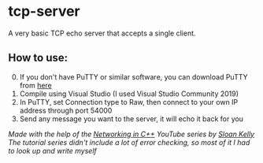 # tcp-server

A very basic TCP echo server that accepts a single client.

## How to use:
0. If you don't have PuTTY or similar software, you can download PuTTY from [here](https://www.chiark.greenend.org.uk/~sgtatham/putty/)
1. Compile using Visual Studio (I used Visual Studio Community 2019)
2. In PuTTY, set Connection type to Raw, then connect to your own IP address through port 54000
3. Send any message you want to the server, it will echo it back for you

*Made with the help of the [Networking in C++](https://www.youtube.com/playlist?list=PLZo2FfoMkJeEogzRXEJeTb3xpA2RAzwCZ) YouTube series by [Sloan Kelly](https://www.youtube.com/c/sloankelly)*  
*The tutorial series didn't include a lot of error checking, so most of it I had to look up and write myself*
